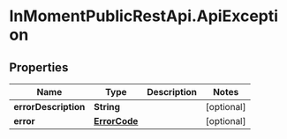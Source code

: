 # InMomentPublicRestApi.ApiException

## Properties

Name | Type | Description | Notes
------------ | ------------- | ------------- | -------------
**errorDescription** | **String** |  | [optional] 
**error** | [**ErrorCode**](ErrorCode.md) |  | [optional] 


